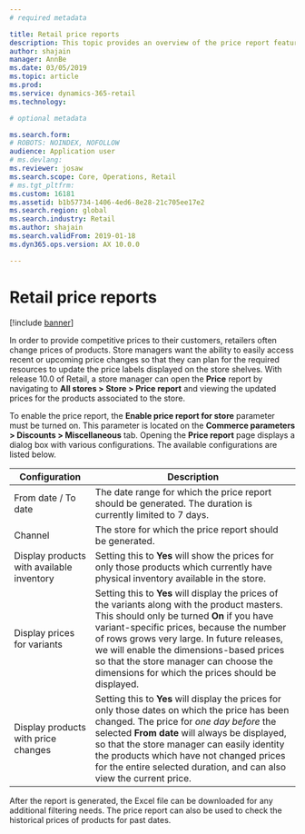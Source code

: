 ```yaml
---
# required metadata

title: Retail price reports
description: This topic provides an overview of the price report feature that can used to view the upcoming price changes for the assorted products. 
author: shajain
manager: AnnBe
ms.date: 03/05/2019
ms.topic: article
ms.prod: 
ms.service: dynamics-365-retail
ms.technology: 

# optional metadata

ms.search.form: 
# ROBOTS: NOINDEX, NOFOLLOW
audience: Application user
# ms.devlang: 
ms.reviewer: josaw
ms.search.scope: Core, Operations, Retail
# ms.tgt_pltfrm: 
ms.custom: 16181
ms.assetid: b1b57734-1406-4ed6-8e28-21c705ee17e2
ms.search.region: global
ms.search.industry: Retail
ms.author: shajain
ms.search.validFrom: 2019-01-18
ms.dyn365.ops.version: AX 10.0.0

---
```


# Retail price reports

[!include [banner](includes/banner.md)]


In order to provide competitive prices to their customers, retailers often change prices of products. Store managers want the ability to easily access recent or upcoming price changes so that they can plan for the required resources to update the price labels displayed on the store shelves. With release 10.0 of Retail, a store manager can open the **Price** report by navigating to **All stores \> Store \> Price report** and viewing the updated prices for the products associated to the store. 

To enable the price report, the **Enable price report for store** parameter must be turned on. This parameter is located on the **Commerce parameters \> Discounts \> Miscellaneous** tab. Opening the **Price report** page displays a dialog box with various configurations. The available configurations are listed below.

| Configuration | Description |
|---|---|
| From date / To date| The date range for which the price report should be generated. The duration is currently limited to 7 days. |
| Channel| The store for which the price report should be generated. |
| Display products with available inventory| Setting this to **Yes** will show the prices for only those products which currently have physical inventory available in the store. |
| Display prices for variants | Setting this to **Yes** will display the prices of the variants along with the product masters. This should only be turned **On** if you have variant-specific prices, because the number of rows grows very large. In future releases, we will enable the dimensions-based prices so that the store manager can choose the dimensions for which the prices should be displayed. |
| Display products with price changes | Setting this to **Yes** will display the prices for only those dates on which the price has been changed. The price for *one day before* the selected **From date** will always be displayed, so that the store manager can easily identity the products which have not changed prices for the entire selected duration, and can also view the current price. |

After the report is generated, the Excel file can be downloaded for any additional filtering needs. The price report can also be used to check the historical prices of products for past dates.
